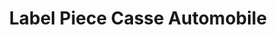 ---
title: "Label Piece Casse Automobile"
url: /villeneuve-dascq/label-piece-casse-automobile/
shop: pièces de voitures
---